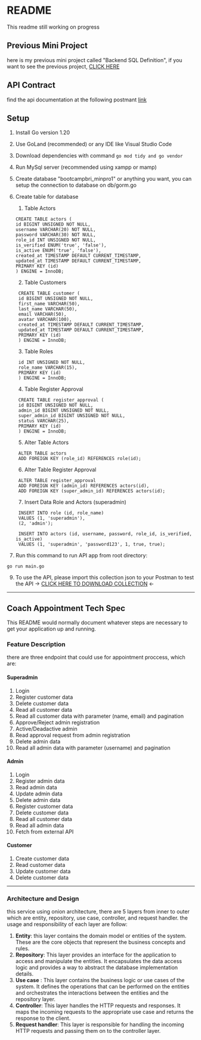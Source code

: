 # README #

This readme still working on progress

## Previous Mini Project ##
here is my previous mini project called "Backend SQL Definition", if you want to see the previous project, [CLICK HERE](https://github.com/diaspangestu/BRI-Bootcamp-Internship-Mini-Project1)

## API Contract
find the api documentation at the following postmant [link](https://app.swaggerhub.com/apis-docs/Lacutee/FitaTest/1.0.0)

## Setup
1. Install Go version 1.20
2. Use GoLand (recommended) or any IDE like Visual Studio Code
4. Download dependencies with command `go mod tidy and go vendor`
5. Run MySql server (recommended using xampp or mamp)
6. Create database "bootcampbri_minpro1" or anything you want, you can setup the connection to database on db/gorm.go
7. Create table for database
    1. Table Actors
    ```shell
    CREATE TABLE actors (
   id BIGINT UNSIGNED NOT NULL,
   username VARCHAR(20) NOT NULL,
   password VARCHAR(30) NOT NULL,
   role_id INT UNSIGNED NOT NULL,
   is_verified ENUM('true', 'false'),
   is_active ENUM('true', 'false'),
   created_at TIMESTAMP DEFAULT CURRENT_TIMESTAMP,
   updated_at TIMESTAMP DEFAULT CURRENT_TIMESTAMP,
   PRIMARY KEY (id)
   ) ENGINE = InnoDB;
    ```
   
    2. Table Customers
   ```shell
    CREATE TABLE customer (
    id BIGINT UNSIGNED NOT NULL,
    first_name VARCHAR(50),
    last_name VARCHAR(50),
    email VARCHAR(50),
    avatar VARCHAR(100),
    created_at TIMESTAMP DEFAULT CURRENT_TIMESTAMP,
    updated_at TIMESTAMP DEFAULT CURRENT_TIMESTAMP,
    PRIMARY KEY (id)
    ) ENGINE = InnoDB;
    ```
   
    3. Table Roles
   ```shell
    id INT UNSIGNED NOT NULL,
    role_name VARCHAR(15),
    PRIMARY KEY (id)
    ) ENGINE = InnoDB;
   ```
   
    4. Table Register Approval
   ```shell
    CREATE TABLE register_approval (
    id BIGINT UNSIGNED NOT NULL,
    admin_id BIGINT UNSIGNED NOT NULL,
    super_admin_id BIGINT UNSIGNED NOT NULL,
    status VARCHAR(25),
    PRIMARY KEY (id)
    ) ENGINE = InnoDB;
    ```
   
    5. Alter Table Actors
   ```shell
    ALTER TABLE actors
    ADD FOREIGN KEY (role_id) REFERENCES role(id);
   ```
   
    6. Alter Table Register Approval
   ```shell
    ALTER TABLE register_approval
    ADD FOREIGN KEY (admin_id) REFERENCES actors(id),
    ADD FOREIGN KEY (super_admin_id) REFERENCES actors(id);
   ```
   
    7. Insert Data Role and Actors (superadmin)
   ```shell
    INSERT INTO role (id, role_name)
    VALUES (1, 'superadmin'),
    (2, 'admin');
    
    INSERT INTO actors (id, username, password, role_id, is_verified, is_active)
    VALUES (1, 'superadmin', 'password123', 1, true, true);
   ```
   
8. Run this command to run API app from root directory:
```shell
go run main.go
```

9. To use the API, please import this collection json to your Postman to test the API
-> [CLICK HERE TO DOWNLOAD COLLECTION](https://galactic-robot-267801.postman.co/workspace/Bootcamp~018ddfa3-b124-42a3-969c-9c65f80dd548/collection/16357233-9d0b805d-0360-404a-a241-b0a90cb1d69e?action=share&creator=16357233) <-

---

## Coach Appointment Tech Spec

This README would normally document whatever steps are necessary to get your application up and running.

### Feature Description ###
there are three endpoint that could use for appointment proccess, which are:

#### Superadmin ####
1. Login
2. Register customer data
3. Delete customer data
4. Read all customer data
5. Read all customer data with parameter (name, email) and pagination
6. Approve/Reject admin registration
7. Active/Deadactive admin
8. Read approval request from admin registration
9. Delete admin data
10. Read all admin data with parameter (username) and pagination

#### Admin ####
1. Login
2. Register admin data
3. Read admin data
4. Update admin data
5. Delete admin data
6. Register customer data
7. Delete customer data
8. Read all customer data
9. Read all admin data
10. Fetch from external API

#### Customer ####
1. Create customer data
2. Read customer data
3. Update customer data
4. Delete customer data

---

### Architecture and Design ###
this service using onion architecture, there are 5 layers 
from inner to outer which are entity, repository, use case,
controller, and request handler. the usage and responsibility of
each layer are follow:
1. **Entity**: this layer contains the domain model or entities
of the system. These are the core objects that 
represent the business concepts and rules.
2. **Repository**: This layer provides an interface for the 
application to access and manipulate the entities. 
It encapsulates the data access logic and provides
a way to abstract the database implementation details.
3. **Use case** : This layer contains the business logic 
or use cases of the system. It defines the operations 
that can be performed on the entities and orchestrates 
the interactions between the entities and the repository layer.
4. **Controller**: This layer handles the HTTP requests and
responses. It maps the incoming requests to the appropriate 
use case and returns the response to the client.
5. **Request handler**: This layer is responsible for handling 
the incoming HTTP requests and passing them on to 
the controller layer.
